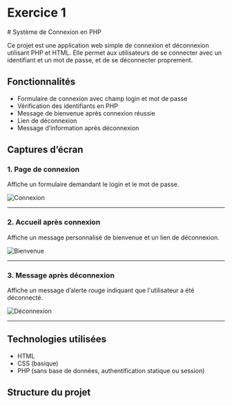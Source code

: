 <h1>Exercice 1</h1>
# Système de Connexion en PHP

Ce projet est une application web simple de connexion et déconnexion utilisant PHP et HTML. Elle permet aux utilisateurs de se connecter avec un identifiant et un mot de passe, et de se déconnecter proprement.

## Fonctionnalités

- Formulaire de connexion avec champ login et mot de passe
- Vérification des identifiants en PHP
- Message de bienvenue après connexion réussie
- Lien de déconnexion
- Message d’information après déconnexion

## Captures d’écran

### 1. Page de connexion
Affiche un formulaire demandant le login et le mot de passe.

![Connexion](connexion.png)

---

### 2. Accueil après connexion
Affiche un message personnalisé de bienvenue et un lien de déconnexion.

![Bienvenue](bienvenue.png)

---

### 3. Message après déconnexion
Affiche un message d’alerte rouge indiquant que l'utilisateur a été déconnecté.

![Déconnexion](deconnexion.png)

---

## Technologies utilisées

- HTML
- CSS (basique)
- PHP (sans base de données, authentification statique ou session)

## Structure du projet

